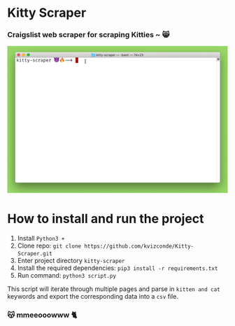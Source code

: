 # Kitty Scraper

### Craigslist web scraper for scraping Kitties ~ 😸

![demo](./img/scrape_demo.gif)

# How to install and run the project

1. Install `Python3 +`
2. Clone repo: `git clone https://github.com/kvizconde/Kitty-Scraper.git`
3. Enter project directory `kitty-scraper`
4. Install the required dependencies: `pip3 install -r requirements.txt`
5. Run command: `python3 script.py`

This script will iterate through multiple pages and parse in `kitten and cat` keywords and export the corresponding data into a `csv` file.


### 😽 mmeeooowww 🐈
